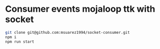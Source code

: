 Consumer events mojaloop ttk with socket
=============================

```bash
git clone git@github.com:msuarez1994/socket-consumer.git
npm i
npm run start
```